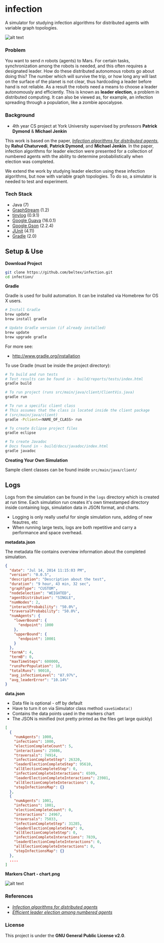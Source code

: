 infection
====

A simulator for studying infection algorithms for distributed agents with
variable graph topologies.

![alt text](http://beltex.github.io/infection/vis-1.gif)


### Problem

You want to send _n_ robots (agents) to Mars. For certain tasks, synchronization
among the robots is needed, and this often requires a designated leader. How do
these distributed autonomous robots go about doing this? The number which will
survive the trip, or how long any will last on the surface of the planet is not
clear, thus hardcoding a leader before hand is not reliable. As a result the
robots need a means to choose a leader autonomously and efficiently. This is
known as **leader election**, a problem in distributed computing. It can also be
viewed as, for example, an infection spreading through a population, like a
zombie apocalypse.


### Background

- 4th year CS project at York University supervised by professors
  **Patrick Dymond** & **Michael Jenkin**

This work is based on the paper, [_Infection algorithms for distributed
agents_](http://beltex.github.io/infection/paper-1.pdf), by
**Rahul Chaturvedi**, **Patrick Dymond**, and **Michael Jenkin**. In the paper,
infection algorithms for leader election were presented for a collection of
numbered agents with the ability to determine probabilistically when election
was completed.

We extend the work by studying leader election using these infection algorithms,
but now with variable graph topologies. To do so, a simulator is needed to test
and experiment.


### Tech Stack

- Java (7)
- [GraphStream](http://graphstream-project.org) (1.2)
- [tinylog](http://www.tinylog.org) (0.9.1)
- [Google Guava](https://code.google.com/p/guava-libraries/) (16.0.1)
- [Google Gson](https://code.google.com/p/google-gson/) (2.2.4)
- [JUnit](http://junit.org) (4.11)
- [Gradle](http://www.gradle.org) (2.0)


## Setup & Use

**Download Project**

```bash
git clone https://github.com/beltex/infection.git
cd infection/
```

**Gradle**

Gradle is used for build automation. It can be installed via Homebrew for
OS X users.

```bash
# Install Gradle
brew update
brew install gradle

# Update Gradle version (if already installed)
brew update
brew upgrade gradle
```

For more see:

- http://www.gradle.org/installation

To use Gradle (must be inside the project directory):

```bash
# To build and run tests
# Test results can be found in - build/reports/tests/index.html
gradle build

# To run project (runs src/main/java/client/ClientVis.java)
gradle run

# To run a specific client class
# This assumes that the class is located inside the client package
# (src/main/java/client)
gradle -Pclient=<NAME_OF_CLASS> run

# To create Eclipse project files
gradle eclipse

# To create Javadoc
# Docs found in - build/docs/javadoc/index.html
gradle javadoc
```

**Creating Your Own Simulation**

Sample client classes can be found inside `src/main/java/client/`


## Logs

Logs from the simulation can be found in the `logs` directory which is
created at run time. Each simulation run creates it's own timestamped
directory inside containing logs, simulation data in JSON format, and charts.

- Logging is only really useful for single simulation runs, adding of new feautres, etc
- When running large tests, logs are both repetitive and carry a performance and space overhead.

**metadata.json**

The metadata file contains overview information about the completed simulation.

```json
{
  "date": "Jul 14, 2014 11:15:03 PM",
  "version": "0.0.5",
  "description": "Description about the test",
  "duration": "9 hour, 43 min, 32 sec",
  "graphType": "CUSTOM",
  "nodeSelection": "WEIGHTED",
  "agentDistribution": "SINGLE",
  "numNodes": 2,
  "interactProbability": "50.0%",
  "traversalProbability": "50.0%",
  "numAgents": {
    "lowerBound": {
      "endpoint": 1000
    },
    "upperBound": {
      "endpoint": 10001
    }
  },
  "termA": 4,
  "termB": 0,
  "maxTimeSteps": 600000,
  "runsPerPopulation": 10,
  "totalRuns": 90010,
  "avg_infectionLevel": "87.97%",
  "avg_leaderError": "10.14%"
}
```

**data.json**

- Data file is optional - off by default
- Have to turn it on via Simulator class method `saveSimData()`
- Contains the data points used in the markers chart
- The JSON is minified (not pretty printed as the files get large quickly)

```json
[
  {
    "numAgents": 1000,
    "infections": 1000,
    "electionCompleteCount": 5,
    "interactions": 25086,
    "traversals": 74914,
    "infectionCompleteStep": 26320,
    "leaderElectionCompleteStep": 95610,
    "allElectionCompleteStep": 0,
    "infectionCompleteInteractions": 6509,
    "leaderElectionCompleteInteractions": 23981,
    "allElectionCompleteInteractions": 0,
    "stepInfectionsMap": {}
  },
  {
    "numAgents": 1001,
    "infections": 1001,
    "electionCompleteCount": 0,
    "interactions": 24967,
    "traversals": 75033,
    "infectionCompleteStep": 31285,
    "leaderElectionCompleteStep": 0,
    "allElectionCompleteStep": 0,
    "infectionCompleteInteractions": 7839,
    "leaderElectionCompleteInteractions": 0,
    "allElectionCompleteInteractions": 0,
    "stepInfectionsMap": {}
  },
  ....
]
```

**Markers Chart - chart.png**

![alt text](http://beltex.github.io/infection/chart-1.png)


### References

- [_Infection algorithms for distributed agents_](http://beltex.github.io/infection/paper-1.pdf)
- [_Efficient leader election among numbered agents_](http://beltex.github.io/infection/paper-2.pdf)


### License

This project is under the **GNU General Public License v2.0**.
